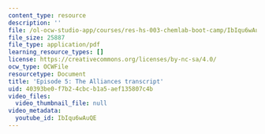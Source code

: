 ```yaml
---
content_type: resource
description: ''
file: /ol-ocw-studio-app/courses/res-hs-003-chemlab-boot-camp/IbIqu6wAuQE_transcript.pdf
file_size: 25887
file_type: application/pdf
learning_resource_types: []
license: https://creativecommons.org/licenses/by-nc-sa/4.0/
ocw_type: OCWFile
resourcetype: Document
title: 'Episode 5: The Alliances transcript'
uid: 40393be0-f7b2-4cbc-b1a5-aef135807c4b
video_files:
  video_thumbnail_file: null
video_metadata:
  youtube_id: IbIqu6wAuQE
---
```

